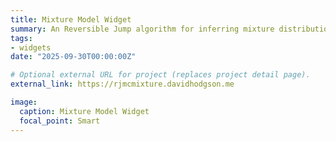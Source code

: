 ```yaml
---
title: Mixture Model Widget
summary: An Reversible Jump algorithm for inferring mixture distributions where number of components is unknown
tags:
- widgets
date: "2025-09-30T00:00:00Z"

# Optional external URL for project (replaces project detail page).
external_link: https://rjmcmixture.davidhodgson.me

image:
  caption: Mixture Model Widget
  focal_point: Smart
---
```

